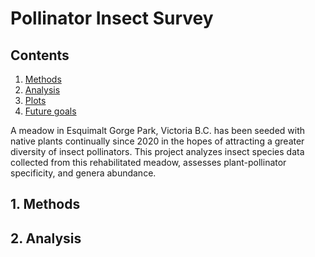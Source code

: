 # Pollinator Insect Survey
## Contents

1. [Methods](#1-methods)  
2. [Analysis](#2-analysis)  
3. [Plots](#3-plots)
4. [Future goals](#4-future-goals)
  
A meadow in Esquimalt Gorge Park, Victoria B.C. has been seeded with native plants continually since 2020 in the hopes of attracting a greater diversity of insect pollinators. This project analyzes insect species data collected from this rehabilitated meadow, assesses plant-pollinator specificity, and genera abundance.


## 1. Methods

## 2. Analysis  
